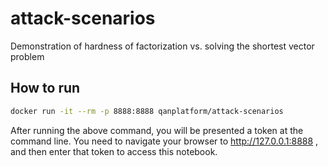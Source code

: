 # attack-scenarios
Demonstration of hardness of factorization vs. solving the shortest vector problem

## How to run

```sh
docker run -it --rm -p 8888:8888 qanplatform/attack-scenarios
```

After running the above command, you will be presented a token at the command line.
You need to navigate your browser to http://127.0.0.1:8888 , and then enter that token to access this notebook.
